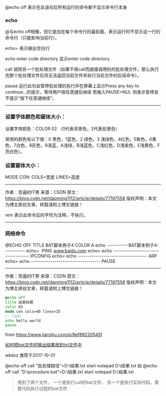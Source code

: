 @echo off      表示在此语句后所有运行的命令都不显示命令行本身 


### echo

@与echo off相像，但它是加在每个命令行的最前面，表示运行时不显示这一行的命令行（只能影响当前行）。


echo= 表示输出空白行


echo enter code directory     显示enter code directory

call 调用另一个批处理文件（如果不用call而直接调用别的批处理文件，那么执行完那个批处理文件后将无法返回当前文件并执行当前文件的后续命令）。


pause 运行此句会暂停批处理的执行并在屏幕上显示Press any key to continue...的提示，等待用户按任意键后继续
若输入PAUSE>NUL 则表示暂停且不提示“按下任意键继续”。


---


### 设置字体颜色和窗体大小：

设置字体颜色：COLOR 02 （0代表背景色，2代表前景色）

常用的颜色有以下值：0 黑色，1蓝色，2 绿色，3 浅绿色，4红色，5紫色，6黄色，7白色，8灰色，9浅蓝，A浅绿，B浅蓝色，C浅红色，D浅紫色，E浅黄色，F亮白色）。

### 设置窗体大小：
MODE CON: COLS=宽度 LINES=高度


--------------------- 
作者：苦逼的IT男 
来源：CSDN 
原文：https://blog.csdn.net/daoming1112/article/details/77197558 
版权声明：本文为博主原创文章，转载请附上博文链接！



rem 表示此命令后的字符为注释，不执行。


---


### 网络命令

<span style="font-size:14px;">@ECHO OFF
TITLE BAT脚本例子4
COLOR A
echo -----------BAT脚本例子4-----------
echo= 
PING www.baidu.com
echo=
echo -----------------------------------
IPCONFIG
echo=
echo -----------------------------------
ARP 
echo=
echo -----------------------------------
PAUSE</span>



--------------------- 
作者：苦逼的IT男 
来源：CSDN 
原文：https://blog.csdn.net/daoming1112/article/details/77197558 
版权声明：本文为博主原创文章，转载请附上博文链接！


```bat
@echo off
title 这是标题
color 03
mode con cols=40 lines=15
:: todo
echo hello world
pause

```

from  https://www.jianshu.com/p/8ef89220545f




[如何把bat文件的输出结果放到txt文件中](https://zhidao.baidu.com/question/153567116.html?qbl=relate_question_1&word=%D7%D4%B6%AF%B1%A3%B4%E6bat%CA%E4%B3%F6%D0%C5%CF%A2)

wkdxz 
推荐于2017-10-01

@echo off
call "批处理路径">D:\结果.txt
start notepad D:\结果.txt
如
@echo off
call "D:\procedure.bat">D:\结果.txt
start notepad D:\结果.txt
>用到了两个文件，
>一个是执行call的bat文件，
>另一个是执行实际代码，需要代码执行过程的bat文件

